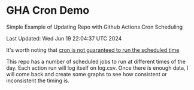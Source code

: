 # GHA Cron Demo
Simple Example of Updating Repo with Github Actions Cron Scheduling

Last Updated: Wed Jun 19 22:04:37 UTC 2024

It's worth noting that [cron is not guaranteed to run the scheduled time](https://upptime.js.org/blog/2021/01/22/github-actions-schedule-not-working/)

This repo has a number of scheduled jobs to run at different times of the day.
Each action run will log itself on log.csv.
Once there is enough data, I will come back and create some graphs to see how consistent or inconsistent the timing is.
